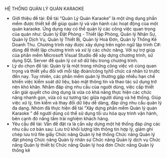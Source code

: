 HỆ THỐNG QUẢN LÝ QUÁN KARAOKE

- Giới thiệu đề tài: Đề tài “Quản Lý Quán Karaoke” là một ứng dụng phần mềm được thiết kế để giúp quản lý và vận hành các hoạt động của một quán karaoke. Ứng dụng này có thể quản lý các công việc quan trọng của quán như: Quản lý Đặt Phòng - Thiết lập Phòng, Quản lý Nhân Sự, Quản lý Dịch Vụ, Quản lý Thiết Bị, Quản lý Hoá Đơn, Quản lý Thống Kê Doanh Thu. 
Chương trình này được xây dựng trên ngôn ngữ lập trình C#: dùng để thiết lập chương trình và xử lý các chức năng. Với sự trợ giúp của phần mềm Microsoft Visual Studio để xây dựng chương trình, sử dụng SQL Server để quản lý cơ sở dữ liệu trong chương trình.
- Lý do chọn đề tài: Quản lý là một trong những công việc vô cùng quan trọng và thiết yếu đối với mỗi tập đoàn/công ty/tổ chức cá nhân từ trước đến nay. Tuy nhiên, các phần mềm quản lý thường gặp nhiều hạn chế khiến việc kiểm soát dữ liệu, bảo mật thông tin và thao tác sử dụng trở nên khó khăn. Nhằm đáp ứng nhu cầu của người dùng, việc cấp thiết cần giải quyết cho ứng dụng là vừa có khả năng thực hiện các chức năng nhanh gọn, vừa có sự tương tác giữa người dùng và hệ thống. Giúp việc xử lý, tìm kiếm và thay đổi dữ liệu dễ dàng, đáp ứng nhu cầu quản lý đa dạng. Nhóm đã thực hiện đề tài “Xây dựng phần mềm Quản lý quán Karaoke ” để người dùng có thể sử dụng tối ưu hóa quy trình vận hành, bên cạnh đó nâng tầm trải nghiệm khách hàng.
- Yêu cầu đề tài:
Vấn đề đặt ra là cần xây dựng một hệ thống đáp ứng các nhu cầu cơ bản sau:
Lưu trữ khối lượng lớn thông tin hợp lý, giảm ghi chép lưu trữ file giấy
Chức năng Quản lý hệ thống
Chức năng Quản lý đặt phòng
Chức năng Quản lý nhân sự
Chức năng Quản lý dịch vụ
Chức năng Quản lý thiết bị 
Chức năng Quản lý hoá đơn
Chức năng Quản lý thống kê
